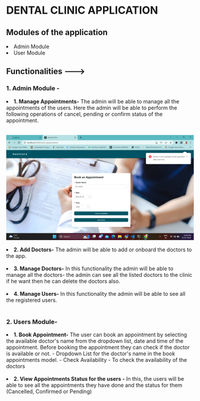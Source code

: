 # <h1>DENTAL CLINIC APPLICATION</h1>

## Modules of the application
<li> Admin Module </li>
<li> User Module </li>

## Functionalities --->

### 1. Admin Module -
<li> <b>1. Manage Appointments-</b> The admin will be able to manage all the appointments of the users. Here the admin will be able to perform the following operations of cancel, pending or confirm status of the appointment. </li>
<br />
<p align="center">
  <img src="./images/check-availability-1.png" width="650" title="hover text">
</p>

<li> <b>2. Add Doctors-</b> The admin will be able to add or onboard the doctors to the app.</li>
<br />

<li> <b>3. Manage Doctors-</b> In this functionality the admin will be able to manage all the doctors- the admin can see all the listed doctors to the clinic if he want then he can delete the doctors also.</li>
<br />

<li> <b>4. Manage Users-</b> In this functionality the admin will be able to see all the registered users.</li>
<br />

### 2. Users Module- 
<li> <b>1. Book Appointment-</b> The user can book an appointment by selecting the available doctor's name from the dropdown list, date and time of the appointment. Before booking the appointment they can check if the doctor is available or not. 
    - Dropdown List for the doctor's name in the book appointments model.
    - Check Availability - To check the availability of the doctors
</li>
<br />

<li> <b>2. View Appointments Status for the users -</b> In this, the users will be able to see all the appointments they have done and the status for them (Cancelled, Confirmed or Pending)  </li>

